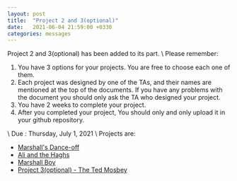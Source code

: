 ```yaml
---
layout: post
title:  "Project 2 and 3(optional)"
date:   2021-06-04 21:59:00 +0330
categories: messages
---
```

Project 2 and 3(optional) has been added to its part.
\\
Please remember:
1. You have 3 options for your projects. You are free to choose each one of them.
2. Each project was designed by one of the TAs, and their names are mentioned at the top of the documents. If you have any problems with the document you should only ask the TA who designed your project.
3. You have 2 weeks to complete your project.
4. After you completed your project, You should only and only upload it in your github repository.

\\
Due : Thursday, July 1, 2021
\\
Projects are:
- [Marshall's Dance-off](https://kntu-ce.github.io/PG_AD/documents/AD_3992_P2_AS.pdf)
- [Ali and the Haghs](https://kntu-ce.github.io/PG_AD/documents/AD_3992_P2_SSH.pdf)
- [Marshall Boy](https://kntu-ce.github.io/PG_AD/documents/AD_3992_P2_MSH.pdf)
- [Project 3(optional) - The Ted Mosbey](https://kntu-ce.github.io/PG_AD/documents/AD_3992_P3_AS.pdf)